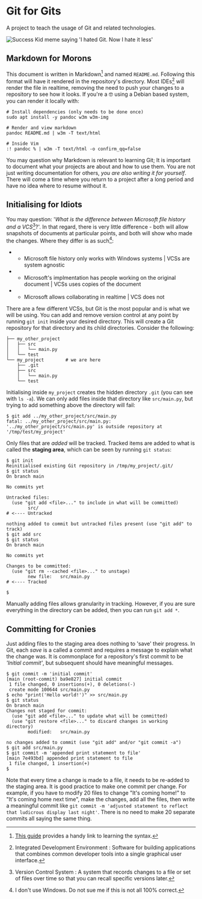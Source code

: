 # Git for Gits

A project to teach the usage of Git and related technologies.

![Success Kid meme saying 'I hated Git. Now I hate it less'](https://miro.medium.com/max/640/0*Gb3B1-Xk5qHaxU7v.jpg)

## Markdown for Morons

This document is written in Markdown[^1] and named `README.md`.
Following this format will have it rendered in the repository's directory.
Most IDEs[^ide] will render the file in realtime, removing the need to push your changes to a repository to see how it looks.
If you're a :nerd_face: using a Debian based system, you can render it locally with:

```shell
# Install dependencies (only needs to be done once)
sudo apt install -y pandoc w3m w3m-img

# Render and view markdown
pandoc README.md | w3m -T text/html

# Inside Vim
:! pandoc % | w3m -T text/html -o confirm_qq=false
```

You may question why Markdown is relevant to learning Git;
It is important to document what your projects are about and how to use them.
You are not just writing documentation for others, *you are also writing it for yourself*.
There will come a time where you return to a project after a long period and have no idea where to resume without it.

## Initialising for Idiots

You may question: '*What is the difference between Microsoft file history and a VCS*[^vcs]?'.
In that regard, there is very little difference - both will allow snapshots of documents at particular points, and both will show who made the changes.
Where they differ is as such[^2]:
- + Microsoft file history only works with Windows systems | VCSs are system agnostic
- + Microsoft's implmentation has people working on the original document | VCSs uses copies of the document
- - Microsoft allows collaborating in realtime | VCS does not

There are a few different VCSs, but Git is the most popular and is what we will be using.
You can add and remove version control at any point by running `git init` inside your desired directory.
This will create a Git repository for that directory and its child directories.
Consider the following:

```
├── my_other_project
│   ├── src
│   │   └── main.py
│   └── test
└── my_project        # we are here
    ├── .git
    ├── src
    │   └── main.py
    └── test
``` 

Initialising inside `my_project` creates the hidden directory `.git` (you can see with `ls -a`).
We can only add files inside that directory like `src/main.py`, but trying to add something above the directory will fail:

```
$ git add ../my_other_project/src/main.py
fatal: ../my_other_project/src/main.py: '../my_other_project/src/main.py' is outside repository at '/tmp/test/my_project'
```

Only files that are *added* will be tracked.
Tracked items are added to what is called the **staging area**, which can be seen by running `git status`:

```
$ git init
Reinitialised existing Git repository in /tmp/my_project/.git/
$ git status
On branch main

No commits yet

Untracked files:
  (use "git add <file>..." to include in what will be committed)
        src/                                                                   # <---- Untracked

nothing added to commit but untracked files present (use "git add" to track)
$ git add src
$ git status
On branch main

No commits yet

Changes to be committed:
  (use "git rm --cached <file>..." to unstage)
        new file:   src/main.py                                                # <---- Tracked

$
```

Manually adding files allows granularity in tracking.
However, if you are sure everything in the directory can be added, then you can run `git add *`.

## Committing for Cronies

Just adding files to the staging area does nothing to 'save' their progress.
In Git, each *save* is a called a commit and requires a message to explain what the change was.
It is commonplace for a repository's first commit to be *'Initial commit'*, but subsequent should have meaningful messages.

```
$ git commit -m 'initial commit'
[main (root-commit) ba9e827] initial commit
 1 file changed, 0 insertions(+), 0 deletions(-)
 create mode 100644 src/main.py
$ echo "print('Hello world!')" >> src/main.py
$ git status
On branch main
Changes not staged for commit:
  (use "git add <file>..." to update what will be committed)
  (use "git restore <file>..." to discard changes in working directory)
        modified:   src/main.py

no changes added to commit (use "git add" and/or "git commit -a")
$ git add src/main.py
$ git commit -m 'appended print statement to file'
[main 7e493bd] appended print statement to file
 1 file changed, 1 insertion(+)
$
```

Note that every time a change is made to a file, it needs to be re-added to the staging area.
It is good practice to make one commit per change.
For example, if you have to modify 20 files to change "It's coming home!" to "It's coming home next time", make the changes, add all the files, then write a meaningful commit like `git commit -m 'adjusted statement to reflect that ludicrous display last night'`.
There is no need to make 20 separate commits all saying the same thing.

[^1]: [This guide](https://www.markdownguide.org/basic-syntax) provides a handy link to learning the syntax.
[^2]: I don't use Windows. Do not sue me if this is not all 100% correct.
[^ide]: Integrated Development Environment
	: Software for building applications that combines common developer tools into a single graphical user interface.
[^vcs]: Version Control System
	: A system that records changes to a file or set of files over time so that you can recall specific versions later.

